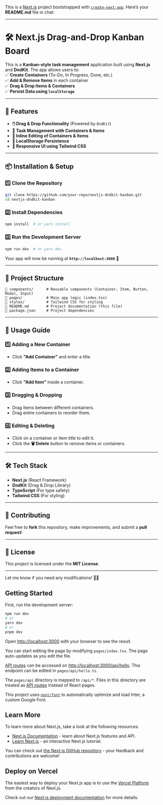 This is a [Next.js](https://nextjs.org/) project bootstrapped with [`create-next-app`](https://github.com/vercel/next.js/tree/canary/packages/create-next-app).
Here’s your **README.md** file in chat:  

---

# **🛠️ Next.js Drag-and-Drop Kanban Board**  

This is a **Kanban-style task management** application built using **Next.js** and **DndKit**. The app allows users to:  
✅ **Create Containers** (To-Do, In Progress, Done, etc.)  
✅ **Add & Remove Items** in each container  
✅ **Drag & Drop Items & Containers**  
✅ **Persist Data using `localStorage`**  

---

## **🚀 Features**
- **🖱️ Drag & Drop Functionality** (Powered by `DndKit`)
- **🎯 Task Management with Containers & Items**
- **📝 Inline Editing of Containers & Items**
- **📂 LocalStorage Persistence**
- **📱 Responsive UI using Tailwind CSS**

---

## **📦 Installation & Setup**
### **1️⃣ Clone the Repository**
```sh
git clone https://github.com/your-repo/nextjs-dndkit-kanban.git
cd nextjs-dndkit-kanban
```

### **2️⃣ Install Dependencies**
```sh
npm install  # or yarn install
```

### **3️⃣ Run the Development Server**
```sh
npm run dev  # or yarn dev
```
Your app will now be running at **`http://localhost:3000`** 🎉

---

## **📂 Project Structure**
```
📂 components/      # Reusable components (Container, Item, Button, Modal, Input)
📂 pages/           # Main app logic (index.tsx)
📂 styles/          # Tailwind CSS for styling
📄 README.md        # Project documentation (this file)
📄 package.json     # Project dependencies
```

---

## **📜 Usage Guide**
### **1️⃣ Adding a New Container**
- Click **"Add Container"** and enter a title.

### **2️⃣ Adding Items to a Container**
- Click **"Add Item"** inside a container.

### **3️⃣ Dragging & Dropping**
- Drag items between different containers.
- Drag entire containers to reorder them.

### **4️⃣ Editing & Deleting**
- Click on a container or item title to edit it.
- Click the **🗑️ Delete** button to remove items or containers.

---

## **🛠️ Tech Stack**
- **Next.js** (React Framework)
- **DndKit** (Drag & Drop Library)
- **TypeScript** (For type safety)
- **Tailwind CSS** (For styling)

---



## **🙌 Contributing**
Feel free to **fork** this repository, make improvements, and submit a **pull request**!  

---

## **📜 License**
This project is licensed under the **MIT License**.  

---

Let me know if you need any modifications! 🚀🎯

## Getting Started

First, run the development server:

```bash
npm run dev
# or
yarn dev
# or
pnpm dev
```

Open [http://localhost:3000](http://localhost:3000) with your browser to see the result.

You can start editing the page by modifying `pages/index.tsx`. The page auto-updates as you edit the file.

[API routes](https://nextjs.org/docs/api-routes/introduction) can be accessed on [http://localhost:3000/api/hello](http://localhost:3000/api/hello). This endpoint can be edited in `pages/api/hello.ts`.

The `pages/api` directory is mapped to `/api/*`. Files in this directory are treated as [API routes](https://nextjs.org/docs/api-routes/introduction) instead of React pages.

This project uses [`next/font`](https://nextjs.org/docs/basic-features/font-optimization) to automatically optimize and load Inter, a custom Google Font.

## Learn More

To learn more about Next.js, take a look at the following resources:

- [Next.js Documentation](https://nextjs.org/docs) - learn about Next.js features and API.
- [Learn Next.js](https://nextjs.org/learn) - an interactive Next.js tutorial.

You can check out [the Next.js GitHub repository](https://github.com/vercel/next.js/) - your feedback and contributions are welcome!

## Deploy on Vercel

The easiest way to deploy your Next.js app is to use the [Vercel Platform](https://vercel.com/new?utm_medium=default-template&filter=next.js&utm_source=create-next-app&utm_campaign=create-next-app-readme) from the creators of Next.js.

Check out our [Next.js deployment documentation](https://nextjs.org/docs/deployment) for more details.
